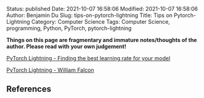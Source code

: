 Status: published
Date: 2021-10-07 16:58:06
Modified: 2021-10-07 16:58:06
Author: Benjamin Du
Slug: tips-on-pytorch-lightning
Title: Tips on Pytorch-Lightning
Category: Computer Science
Tags: Computer Science, programming, Python, PyTorch, pytorch-lightning

**Things on this page are fragmentary and immature notes/thoughts of the author. Please read with your own judgement!**


[PyTorch Lightning - Finding the best learning rate for your model](https://www.youtube.com/watch?v=WMp-Fu2mlj8)

[PyTorch Lightning - William Falcon](https://www.youtube.com/watch?v=TM_jRrXYXxc)

## References
